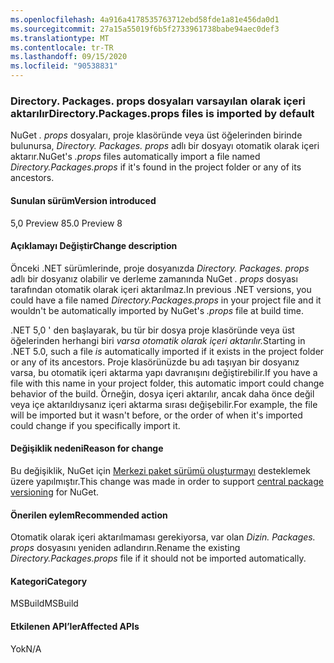 ```yaml
---
ms.openlocfilehash: 4a916a4178535763712ebd58fde1a81e456da0d1
ms.sourcegitcommit: 27a15a55019f6b5f2733961738babe94aec0def3
ms.translationtype: MT
ms.contentlocale: tr-TR
ms.lasthandoff: 09/15/2020
ms.locfileid: "90538831"
---
```

### <a name="directorypackagesprops-files-is-imported-by-default"></a><span data-ttu-id="78d52-101">Directory. Packages. props dosyaları varsayılan olarak içeri aktarılır</span><span class="sxs-lookup"><span data-stu-id="78d52-101">Directory.Packages.props files is imported by default</span></span>

<span data-ttu-id="78d52-102">NuGet *. props* dosyaları, proje klasöründe veya üst öğelerinden birinde bulunursa, *Directory. Packages. props* adlı bir dosyayı otomatik olarak içeri aktarır.</span><span class="sxs-lookup"><span data-stu-id="78d52-102">NuGet's *.props* files automatically import a file named *Directory.Packages.props* if it's found in the project folder or any of its ancestors.</span></span>

#### <a name="version-introduced"></a><span data-ttu-id="78d52-103">Sunulan sürüm</span><span class="sxs-lookup"><span data-stu-id="78d52-103">Version introduced</span></span>

<span data-ttu-id="78d52-104">5,0 Preview 8</span><span class="sxs-lookup"><span data-stu-id="78d52-104">5.0 Preview 8</span></span>

#### <a name="change-description"></a><span data-ttu-id="78d52-105">Açıklamayı Değiştir</span><span class="sxs-lookup"><span data-stu-id="78d52-105">Change description</span></span>

<span data-ttu-id="78d52-106">Önceki .NET sürümlerinde, proje dosyanızda *Directory. Packages. props* adlı bir dosyanız olabilir ve derleme zamanında NuGet *. props* dosyası tarafından otomatik olarak içeri aktarılmaz.</span><span class="sxs-lookup"><span data-stu-id="78d52-106">In previous .NET versions, you could have a file named *Directory.Packages.props* in your project file and it wouldn't be automatically imported by NuGet's *.props* file at build time.</span></span>

<span data-ttu-id="78d52-107">.NET 5,0 ' den başlayarak, bu tür bir dosya proje klasöründe veya üst öğelerinden herhangi biri *varsa otomatik olarak içeri aktarılır.*</span><span class="sxs-lookup"><span data-stu-id="78d52-107">Starting in .NET 5.0, such a file *is* automatically imported if it exists in the project folder or any of its ancestors.</span></span> <span data-ttu-id="78d52-108">Proje klasörünüzde bu adı taşıyan bir dosyanız varsa, bu otomatik içeri aktarma yapı davranışını değiştirebilir.</span><span class="sxs-lookup"><span data-stu-id="78d52-108">If you have a file with this name in your project folder, this automatic import could change behavior of the build.</span></span> <span data-ttu-id="78d52-109">Örneğin, dosya içeri aktarılır, ancak daha önce değil veya içe aktarıldıysanız içeri aktarma sırası değişebilir.</span><span class="sxs-lookup"><span data-stu-id="78d52-109">For example, the file will be imported but it wasn't before, or the order of when it's imported could change if you specifically import it.</span></span>

#### <a name="reason-for-change"></a><span data-ttu-id="78d52-110">Değişiklik nedeni</span><span class="sxs-lookup"><span data-stu-id="78d52-110">Reason for change</span></span>

<span data-ttu-id="78d52-111">Bu değişiklik, NuGet için [Merkezi paket sürümü oluşturmayı](https://github.com/NuGet/Home/wiki/Centrally-managing-NuGet-package-versions) desteklemek üzere yapılmıştır.</span><span class="sxs-lookup"><span data-stu-id="78d52-111">This change was made in order to support [central package versioning](https://github.com/NuGet/Home/wiki/Centrally-managing-NuGet-package-versions) for NuGet.</span></span>

#### <a name="recommended-action"></a><span data-ttu-id="78d52-112">Önerilen eylem</span><span class="sxs-lookup"><span data-stu-id="78d52-112">Recommended action</span></span>

<span data-ttu-id="78d52-113">Otomatik olarak içeri aktarılmaması gerekiyorsa, var olan *Dizin. Packages. props* dosyasını yeniden adlandırın.</span><span class="sxs-lookup"><span data-stu-id="78d52-113">Rename the existing *Directory.Packages.props* file if it should not be imported automatically.</span></span>

#### <a name="category"></a><span data-ttu-id="78d52-114">Kategori</span><span class="sxs-lookup"><span data-stu-id="78d52-114">Category</span></span>

<span data-ttu-id="78d52-115">MSBuild</span><span class="sxs-lookup"><span data-stu-id="78d52-115">MSBuild</span></span>

#### <a name="affected-apis"></a><span data-ttu-id="78d52-116">Etkilenen API’ler</span><span class="sxs-lookup"><span data-stu-id="78d52-116">Affected APIs</span></span>

<span data-ttu-id="78d52-117">Yok</span><span class="sxs-lookup"><span data-stu-id="78d52-117">N/A</span></span>

<!--

#### Affected APIs

Not detectable via API analysis.

-->
